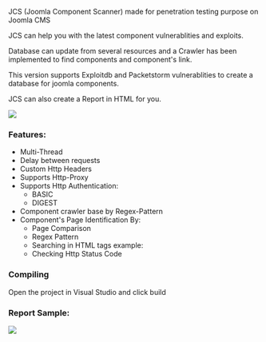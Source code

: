 JCS (Joomla Component Scanner) made for penetration testing purpose on Joomla CMS

JCS can help you with the latest component vulnerablities and exploits.

Database can update from several resources and a Crawler has been implemented to find components and component's link.

This version supports Exploitdb and Packetstorm vulnerablities to create a database for joomla components.

JCS can also create a Report in HTML for you.

![](https://raw.githubusercontent.com/TheM4hd1/JCS/master/Screenshots/db.jpg)

### Features:
* Multi-Thread
* Delay between requests
* Custom Http Headers
* Supports Http-Proxy
* Supports Http Authentication:
   * BASIC
   * DIGEST
* Component crawler base by Regex-Pattern
* Component's Page Identification By:
   * Page Comparison
   * Regex Pattern
   * Searching in HTML tags  example: <title>not found</title>
   * Checking Http Status Code

### Compiling

Open the project in Visual Studio and click build
### Report Sample:

![](https://raw.githubusercontent.com/TheM4hd1/JCS/master/Screenshots/report.jpg)
